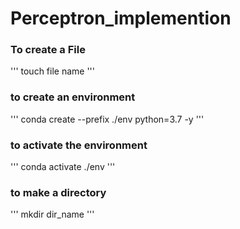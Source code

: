 # Perceptron_implemention
### To create a File
'''
touch file name
'''

### to create an environment
'''
conda create --prefix ./env python=3.7 -y
'''

### to activate the environment
'''
conda activate ./env
'''

### to make a directory
'''
mkdir dir_name
'''